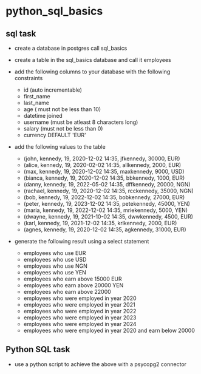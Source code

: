# python_sql_basics
## sql task
- create a database in postgres call sql_basics
- create a table in the sql_basics database and call it employees
- add the following columns to your database with the following constraints 
  - id (auto incrementable)
  - first_name
  - last_name
  - age ( must not be less than 10)
  - datetime joined
  - username (must be atleast 8 characters long)
  - salary (must not be less than 0)
  - currency DEFAULT 'EUR'
- add the following values to the table
  - (john, kennedy, 19, 2020-12-02 14:35, jfkennedy, 30000, EUR)
  - (alice, kennedy, 19, 2020-02-02 14:35, allkennedy, 2000, EUR)
  - (max, kennedy, 19, 2020-12-02 14:35, maxkennedy, 9000, USD)
  - (bianca, kennedy, 19, 2020-12-02 14:35, bbkennedy, 1000, EUR)
  - (danny, kennedy, 19, 2022-05-02 14:35, dffkennedy, 20000, NGN)
  - (rachael, kennedy, 19, 2020-12-02 14:35, rcckennedy, 35000, NGN)
  - (bob, kennedy, 19, 2022-12-02 14:35, bobkennedy, 27000, EUR)
  - (peter, kennedy, 19, 2023-12-02 14:35, petekennedy, 45000, YEN)
  - (maria, kennedy, 19, 2022-12-02 14:35, mriekennedy, 5000, YEN)
  - (dwayne, kennedy, 19, 2021-10-02 14:35, dwwkennedy, 4500, EUR)
  - (karl, kennedy, 19, 2021-12-02 14:35, krlkennedy, 2000, EUR)
  - (agnes, kennedy, 19, 2020-12-02 14:35, agkennedy, 31000, EUR)

- generate the following result using a select statement
  - employees who use EUR
  - employees who use USD
  - employees who use NGN
  - employees who use YEN
  - employees who earn above 15000 EUR
  - employees who earn above 20000 YEN
  - employees who earn above 22000
  - employees who were employed in year 2020
  - employees who were employed in year 2021
  - employees who were employed in year 2022
  - employees who were employed in year 2023
  - employees who were employed in year 2024
  - employees who were employed in year 2020 and earn below 20000

## Python SQL task
- use a python script to achieve the above with a psycopg2 connector
